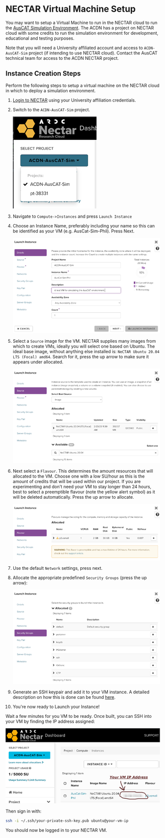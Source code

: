 # NECTAR Virtual Machine Setup

You may want to setup a Virtual Machine to run in the NECTAR cloud to run the [AusCAT Simulation Environment](https://github.com/AustralianCancerDataNetwork/auscatverse/blob/main/guides/SIMULATION.md). The ACDN has a project on NECTAR cloud with some credits to run the simulation environment for development, educational and testing purposes.

Note that you will need a University affiliated account and access to `ACDN-AusCAT-Sim` project (if intending to use NECTAR cloud). Contact the AusCAT technical team for access to the ACDN NECTAR project.

## Instance Creation Steps

Perform the following steps to setup a virtual machine on the NECTAR cloud in which to deploy a simulation environment.

1. [Login to NECTAR](https://dashboard.rc.nectar.org.au/project/) using your University affiliation credentials.

2. Switch to the `ACDN-AusCAT-Sim` project.

    ![Switch to the `ACDN-AusCAT-Sim` project](images/NECTAR_1.png)

3. Navigate to `Compute->Instances` and press `Launch Instance`

4. Choose an Instance Name, preferably including your name so this can be identified as your VM (e.g. AusCat-Sim-Phil). Press Next.

    ![Enter Instance Name](images/NECTAR_2.png)

5. Select a `Source` image for the VM. NECTAR supplies many images from which to create VMs, ideally you will select one based on Ubuntu. The ideal base image, without anything else installed is: `NeCTAR Ubuntu 20.04 LTS (Focal) amd64`. Search for it, press the up arrow to make sure it appears under allocated.

    ![Select Source](images/NECTAR_3.png)

6. Next select a `Flavour`. This determines the amount resources that will allocated to the VM. Choose one with a low SU/hour as this is the amount of credits that will be used within our project. If you are experimenting and don't need your VM to stay longer than 24 hours, best to select a preemptible flavour (note the yellow alert symbol) as it will be deleted automatically. Press the up arrow to allocate.

    ![Select Flavour](images/NECTAR_4.png)

7. Use the default `Network` settings, press next.

8. Allocate the appropriate predefined `Security Groups` (press the up arrow):

    ![Select Security Groups](images/NECTAR_5.png)

9. Generate an SSH keypair and add it to your VM instance. A detailed description on how this is done can be found [here](https://tutorials.rc.nectar.org.au/keypairs/03-ssh-keygen).

10. You're now ready to Launch your Instance!

Wait a few minutes for you VM to be ready. Once built, you can SSH into your VM by finding the IP address assigned:

![Launch Instance](images/NECTAR_6.png)

Then sign in with:

```bash
ssh -i ~/.ssh/your-private-ssh-key.pub ubuntu@your-vm-ip
```

You should now be logged in to your NECTAR VM.
